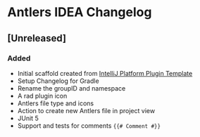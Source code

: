 <!-- Keep a Changelog guide -> https://keepachangelog.com -->

# Antlers IDEA Changelog

## [Unreleased]
### Added
- Initial scaffold created from [IntelliJ Platform Plugin Template](https://github.com/JetBrains/intellij-platform-plugin-template)
- Setup Changelog for Gradle
- Rename the groupID and namespace
- A rad plugin icon
- Antlers file type and icons
- Action to create new Antlers file in project view
- JUnit 5
- Support and tests for comments `{{# Comment #}}`

